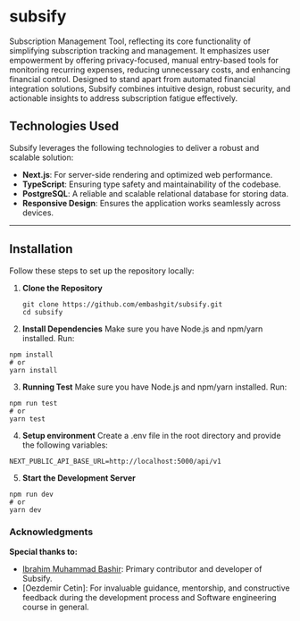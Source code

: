 # **subsify**
Subscription Management Tool, reflecting its core functionality of simplifying subscription tracking and management. It emphasizes user empowerment by offering privacy-focused, manual entry-based tools for monitoring recurring expenses, reducing unnecessary costs, and enhancing financial control. Designed to stand apart from automated financial integration solutions, Subsify combines intuitive design, robust security, and actionable insights to address subscription fatigue effectively.


## **Technologies Used**
Subsify leverages the following technologies to deliver a robust and scalable solution:  
- **Next.js**: For server-side rendering and optimized web performance.  
- **TypeScript**: Ensuring type safety and maintainability of the codebase.  
- **PostgreSQL**: A reliable and scalable relational database for storing data.  
- **Responsive Design**: Ensures the application works seamlessly across devices.  

---

## **Installation**

Follow these steps to set up the repository locally:

1. **Clone the Repository**  
   ```
   git clone https://github.com/embashgit/subsify.git
   cd subsify
   ```
2. **Install Dependencies**
Make sure you have Node.js and npm/yarn installed. Run:
  ```
  npm install
  # or
  yarn install
  ```
3. **Running Test**
Make sure you have Node.js and npm/yarn installed. Run:
  ```
  npm run test
  # or
  yarn test
  ```
4. **Setup environment**
Create a .env file in the root directory and provide the following variables:
  ```
  NEXT_PUBLIC_API_BASE_URL=http://localhost:5000/api/v1
  ```
5. **Start the Development Server**
```
npm run dev
# or
yarn dev
```

### Acknowledgments

 **Special thanks to:**
- [Ibrahim Muhammad Bashir](https://github.com/embashgit): Primary contributor and developer of Subsify.
- [Oezdemir Cetin]: For invaluable guidance, mentorship, and constructive feedback during the development process and Software engineering course in general.